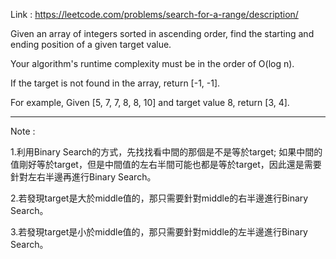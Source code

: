 Link : https://leetcode.com/problems/search-for-a-range/description/

Given an array of integers sorted in ascending order, find the starting and ending position of a given target value.

Your algorithm's runtime complexity must be in the order of O(log n).

If the target is not found in the array, return [-1, -1].

For example,
Given [5, 7, 7, 8, 8, 10] and target value 8,
return [3, 4].

------------------------------------------------
Note :

1.利用Binary Search的方式，先找找看中間的那個是不是等於target; 如果中間的值剛好等於target，但是中間值的左右半間可能也都是等於target，因此還是需要針對左右半邊再進行Binary Search。

2.若發現target是大於middle值的，那只需要針對middle的右半邊進行Binary Search。

3.若發現target是小於middle值的，那只需要針對middle的左半邊進行Binary Search。
